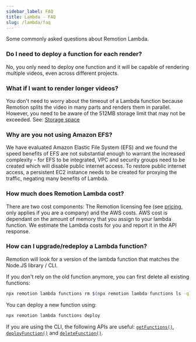 ```yaml
---
sidebar_label: FAQ
title: Lambda - FAQ
slug: /lambda/faq
---
```


Some commonly asked questions about Remotion Lambda.

### Do I need to deploy a function for each render?

No, you only need to deploy one function and it will be capable of rendering multiple videos, even across different projects.

### What if I want to render longer videos?

You don't need to worry about the timeout of a Lambda function because Remotion splits the video in many parts and renders them in parallel. However, you need to be aware of the 512MB storage limit that may not be exceeded. See: [Storage space](/docs/lambda/runtime#storage-space)

### Why are you not using Amazon EFS?

We have evaluated Amazon Elastic File System (EFS) and we found the speed benefits of EFS are not substantial enough to warrant the increased complexity - for EFS to be integrated, VPC and security groups need to be created which will disable public internet access. To restore public internet access, a persistent EC2 instance needs to be created for proxying the traffic, negating many benefits of Lambda.

### How much does Remotion Lambda cost?

There are two cost components: The Remotion licensing fee (see [pricing](https://companies.remotion.dev), only applies if you are a company) and the AWS costs. AWS cost is dependant on the amount of memory that you assign to your lambda function. We estimate the Lambda costs for you and report it in the API response.

### How can I upgrade/redeploy a Lambda function?

Remotion will look for a version of the lambda function that matches the Node.JS library / CLI.

If you don't rely on the old function anymore, you can first delete all existing functions:

```bash
npx remotion lambda functions rm $(npx remotion lambda functions ls -q) -y
```

You can deploy a new function using:

```bash
npx remotion lambda functions deploy
```

If you are using the CLI, the following APIs are useful: [`getFunctions()`](/docs/lambda/getfunctions), [`deployFunction()`](/docs/lambda/deployfunction) and [`deleteFunction()`](/docs/lambda/deletefunction).
